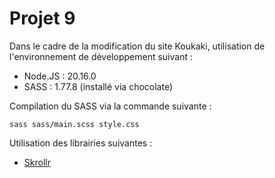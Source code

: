 # Projet 9
Dans le cadre de la modification du site Koukaki, utilisation de l'environnement de développement suivant :

* Node.JS : 20.16.0
* SASS : 1.77.8 (installé via chocolate)

Compilation du SASS via la commande suivante :
```shell
sass sass/main.scss style.css
```

Utilisation des librairies suivantes :
* [Skrollr](https://github.com/Prinzhorn/skrollr)